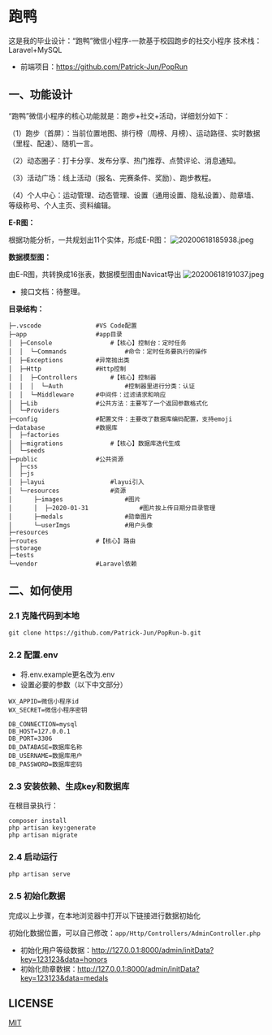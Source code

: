 # 跑鸭

这是我的毕业设计：“跑鸭”微信小程序-一款基于校园跑步的社交小程序
技术栈：Laravel+MySQL

- 前端项目：https://github.com/Patrick-Jun/PopRun

## 一、功能设计

“跑鸭”微信小程序的核心功能就是：跑步+社交+活动，详细划分如下：

（1）跑步（首屏）：当前位置地图、排行榜（周榜、月榜）、运动路径、实时数据（里程、配速）、随机一言。

（2）动态圈子：打卡分享、发布分享、热门推荐、点赞评论、消息通知。

（3）活动广场：线上活动（报名、完赛条件、奖励）、跑步教程。

（4）个人中心：运动管理、动态管理、设置（通用设置、隐私设置）、勋章墙、等级称号、个人主页、资料编辑。

**E-R图：**

根据功能分析，一共规划出11个实体，形成E-R图：
![20200618185938.jpeg](http://img.cdn.1zdz.cn/github/readme/poprun/20200618185938.jpeg)

**数据模型图：**

由E-R图，共转换成16张表，数据模型图由Navicat导出
![20200618191037.jpeg](http://img.cdn.1zdz.cn/github/readme/poprun/20200618191037.jpeg)

- 接口文档：待整理。

**目录结构：**

``` shell
├─.vscode               #VS Code配置
├─app                   #app目录
│  ├─Console                #【核心】控制台：定时任务
│  │  └─Commands                #命令：定时任务要执行的操作
│  ├─Exceptions         #异常抛出类
│  ├─Http               #Http控制
│  │  ├─Controllers         #【核心】控制器
│  │  │  └─Auth                 #控制器里进行分类：认证
│  │  └─Middleware      #中间件：过滤请求和响应
│  ├─Lib                #公共方法：主要写了一个返回参数格式化
│  └─Providers			
├─config                #配置文件：主要改了数据库编码配置，支持emoji
├─database              #数据库
│  ├─factories
│  ├─migrations             #【核心】数据库迭代生成
│  └─seeds
├─public                #公共资源
│  ├─css
│  ├─js
│  ├─layui                  #layui引入
│  └─resources              #资源
│      ├─images                 #图片
│      │  ├─2020-01-31              #图片按上传日期分目录管理
│      ├─medals                 #勋章图片
│      └─userImgs               #用户头像
├─resources
├─routes                #【核心】路由
├─storage
├─tests
└─vendor                #Laravel依赖
```

## 二、如何使用

### 2.1 克隆代码到本地

``` shell
git clone https://github.com/Patrick-Jun/PopRun-b.git
```

### 2.2 配置.env

- 将.env.example更名改为.env
- 设置必要的参数（以下中文部分）

``` shell
WX_APPID=微信小程序id
WX_SECRET=微信小程序密钥

DB_CONNECTION=mysql
DB_HOST=127.0.0.1
DB_PORT=3306
DB_DATABASE=数据库名称
DB_USERNAME=数据库用户
DB_PASSWORD=数据库密码
```

### 2.3 安装依赖、生成key和数据库

在根目录执行：

``` shell
composer install
php artisan key:generate
php artisan migrate
```

### 2.4 启动运行

``` shell
php artisan serve
```

### 2.5 初始化数据

完成以上步骤，在本地浏览器中打开以下链接进行数据初始化

初始化数据位置，可以自己修改：`app/Http/Controllers/AdminController.php`

- 初始化用户等级数据：http://127.0.0.1:8000/admin/initData?key=123123&data=honors
- 初始化勋章数据：http://127.0.0.1:8000/admin/initData?key=123123&data=medals

## LICENSE

[MIT](LICENSE)
